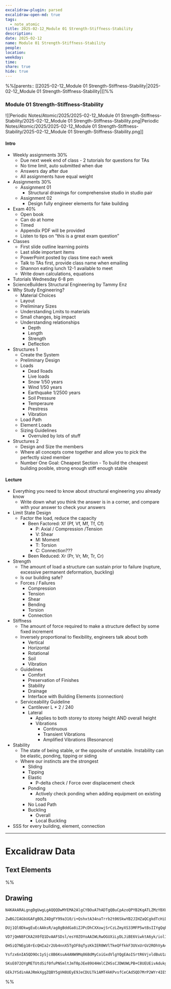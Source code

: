 ```yaml
---
excalidraw-plugin: parsed
excalidraw-open-md: true
tags:
  - note_atomic
title: 2025-02-12_Module 01 Strength-Stiffness-Stability
description: 
date: 2025-02-12
name: Module 01 Strength-Stiffness-Stability
people: 
location: 
weekday: 
time: 
share: true
hide: true
---
```

%%[parents:: [[2025-02-12_Module 01 Strength-Stiffness-Stability|2025-02-12_Module 01 Strength-Stiffness-Stability]]]%%
### Module 01 Strength-Stiffness-Stability

![[Periodic Notes/Atomic/2025/2025-02-12_Module 01 Strength-Stiffness-Stability/2025-02-12_Module 01 Strength-Stiffness-Stability.png|Periodic Notes/Atomic/2025/2025-02-12_Module 01 Strength-Stiffness-Stability/2025-02-12_Module 01 Strength-Stiffness-Stability.png]]

#### Intro


- Weekly assignments 30%
	- Due next week end of class - 2 tutorials for questions for TAs
	- No time limit, auto submitted when due
	- Answers day after due
	- All assignments have equal weight
- Assignments 30%
	- Assignment 01
		- Structural drawings for comprehensive studio in studio pair
	- Assignment 02
		- Design fully engineer elements for fake building
- Exam 40%
	- Open book
	- Can do at home
	- Timed
	- Appendix PDF will be provided
	- Listen to tips on “this is a great exam question”
- Classes
	- First slide outline learning points
	- Last slide important items
	- PowerPoint posted by class time each week
	- Talk to TAs first, provide class name when emailing
	- Shannon eating lunch 12-1 available to meet
	- Write down calculations, equations
- Tutorials Wednesday 6-8 pm
- ScienceBuilders Structural Engineering by Tammy Enz
- Why Study Engineering?
	- Material Choices
	- Layout
	- Preliminary Sizes
	- Understanding Lmits to materials
	- Small changes, big impact
	- Understanding relationships
		- Depth
		- Length
		- Strength
		- Deflection
- Structures 1
	- Create the System
	- Preliminary Design
	- Loads
		- Dead lloads
		- Live loads
		- Snow 1/50 years
		- Wind 1/50 years
		- Earthquake 1/2500 years
		- Soil Pressure
		- Temperaure
		- Prestress
		- Vibration
	- Load Path
	- Element Loads
	- Sizing Guidelines
		- Overruled by lots of stuff
- Structures 2
	- Design and Size the members
	- Where all concepts come together and allow you to pick the perfectly sized member
	- Number One Goal: Cheapest Section - To build the cheapest building posible, strong enough stiff enough stable

#### Lecture

- Everything you need to know about structural engineering you already know
	- Write down what you think the answer is in a corner, and compare with your answer to check your answers
- Limit State Design
	- Factor the load, reduce the capacity
		- Been Factored: Xf (Pf, Vf, Mf, Tf, Cf)
			- P: Axial / Compression /Tension
			- V: Shear
			- M: Moment
			- T: Torsion
			- C: Connection???
		- Been Reduced: Xr (Pr, Vr, Mr, Tr, Cr)
- Strength
	- The amount of load a structure can sustain prior to failure (rupture, excessive permanent deformation, buckling)
	- Is our building safe?
	- Forces / Failures
		- Compression
		- Tension
		- Shear
		- Bending
		- Torsion
		- Connection
- Stiffness
	- The amount of force required to make a structure deflect by some fixed increment
	- Inversely proportional to flexibility, engineers talk about both
		- Vertical
		- Horizontal
		- Rotational
		- Soil
		- Vibration
	- Guidelines
		- Comfort
		- Preservation of Finishes
		- Stability
		- Drainage
		- Interface with Building Elements (connection)
	- Serviceability Guideline
		- Cantilever L * 2 / 240
		- Lateral
			- Applies to both storey to storey height AND overall height
			- Vibrations
				- Continuous
				- Transient Vibrations
				- Amplified Vibrations (Resonance)
- Stability
	- The state of being stable, or the opposite of unstable. Instability can be elastic, ponding, tipping or siding
	- Where our instincts are the strongest
		- Sliding
		- Tipping
		- Elastic
			- P-delta check / Force over displacement check
		- Ponding
			- Actively check ponding when adding equipment on existing roofs
		- No Load Path
		- Buckling
			- Overall
			- Local Buckling
- SSS for every building, element, connection

---

# Excalidraw Data

## Text Elements
%%
## Drawing
```compressed-json
N4KAkARALgngDgUwgLgAQQQDwMYEMA2AlgCYBOuA7hADTgQBuCpAzoQPYB2KqATLZMzYBXUtiRoIACyhQ4zZAHoFAc0JRJQgEYA6bGwC2CgF7N6hbEcK4OCtptbErHALRY8RMpWdx8Q1TdIEfARcZgRmBShcZQUebQA2bQAOGjoghH0EDihmbgBtcDBQMBKIEm4IAHlneIBFSoBHAGsGgGEAVQaAKwARdopNAGZamDYYVJLIWEQK3FJSNip+Usxu

ZwBGJIAGbUGAFgBOLZ4DgFY99a310/i+QshxtA34naTrrb2t06SkwYB2JIHZaQCgkdTcHiDQYJA57H6nHinQZHW6nYFSBCEZTSbgHRJ/eJ7HhJHik+I3RHo6zKYLcLbo5hQBZNBCtNj4NikCoAYnWCD5fImpU0uGwTWUCyEHGIbI5XIkTOszDgcyyUCFkAAZoR8PgAMqwWkSQQeDUQRnMhAAdTBkghDKZbBZBpgRvQJvK6Ml2I44VyaHp9wgbBV2

DUj1Ql0DkwgEuEcAAksR/ag8gBddGa8iZJPcDhCXXowjSrCzLZmyXS33MFP5wtBsIIYgQqF7eLrSHrdGMFjsLhoE7dpisTgAOU4Ym4f2Rg1Jg3WQKDhGYPXSUCb3CZQgQ6M0wmlAFFgplsrWC/h0UI4MRcOvm2h1tO24N4Qdrnt0UQOE08+fP2wxQ3NBNQIMJ0TgNhixyfJ7jAApJhKaMEK2WCM1g+CEMhaF4lheFEWRLZUWBEo8W0AkiRJMkKVO

VD7jQmN8FCKA2X0fQ1DvAAFSDsl/esY0ZOYoAAIWLRwOGUXiLyDLJiBE6ViwktA6yk/iolIKAAEF5kWSQQnvVBlPRGStIWChdNwfSIDmUyzSCPcKCA1AQPwMJCgAX2WYpSnKCQDySABpehSEGABxAAtJIABUwogzUtmwABNVp6AS/yzWmcR0ECbAonE2l0VWJ4eC+bQjlhc59lOP4tnnO4YwjZxZwOGF2z+NseGuEkavRUFiHBNBBiubQeD2ac/n

OH5iQ7NEg10rEcQHIa2r2Ub4nnX5TgOF8qTyzKkIER0WVlTkeQFfkkF3UVxUrGV2ROhVyA4ZVVR4zMdX1Q1MvNdlPQbQ7rVte0/stF03W+00vWEH0/TpdEQ1FcNuCjdE4yvJMU3TTNswQXMlL/JcS0K9BcHWCt92Iaszz40pG309ZrjxS5ARmmMexHfteCSIdezHCdMuKl5TmOGquyXFc10crcdyDPcpWII8MjVKmVNKK8bzvJGnzWn4kj2QY1s/

Ysfzx6nIA5QD9Oc1ySjc8B6KsuA4ANW9Mq86BdMyCoiGxdVlgYQgEAoISrtR6VjvldBuU1aOY6FCBsBEQJsgTdd9ANS1w9O87BT9hP5jVFOMmDsVQ9uuUKkVJ6VST33CnjxOC9TgAxd7Qa+j1m1zhvk9T9OnQBvq7QHLv857jI++dT6Kg7uO85rwv9AAJShyRKdhuu58bjJKlDRGHy2JD69HqAF6bzgoCb3A2PwCMuY37uT+b8+9UIIx+cPzex/0

SKsE072OYgMETUtdSif0fuPNSmltJmT0pJEe89U4HmlCZHSsCJDWUWLPB+C8UEUEivAdukg5hwDjswbACxdQAA1uCEiSNoQi1V1jxBeNcIidcyEUPwAlGhj5kja0GjcQkhE6qQCMGwAw3AvKQHoAQbcSN3LwK3kvcma9jRENICQv2EoSAvzfhCQ+2jiAGgQCQtALNICGIALJsGIAgJBuBNDBEtqBaWpRDGZzQFIiAQl2SWVIMoEUAAKDqfxqC8Ef

GEkJYSdinAAJRmkXggZQBY5gVH8UEyE9JeCDUiTk1AMT4kKPvsfCeCAd5QD7MrP2WYr4IESSWUgClJHSQ4A4pxm5SDbnRNgIgpjUBS3RK0z2aABlBmEFAL8mUpZFNKHYLoCAcrMD1K0uA1jbH2McY5K2rjICigqYwSK4j8DNJjBlae6Qcp9jNAnRkBh8EzBNirM2AEWTOJcjss2TENKXIOUcyS7lwAeToNqYIKZgC2zckAA=
```
%%